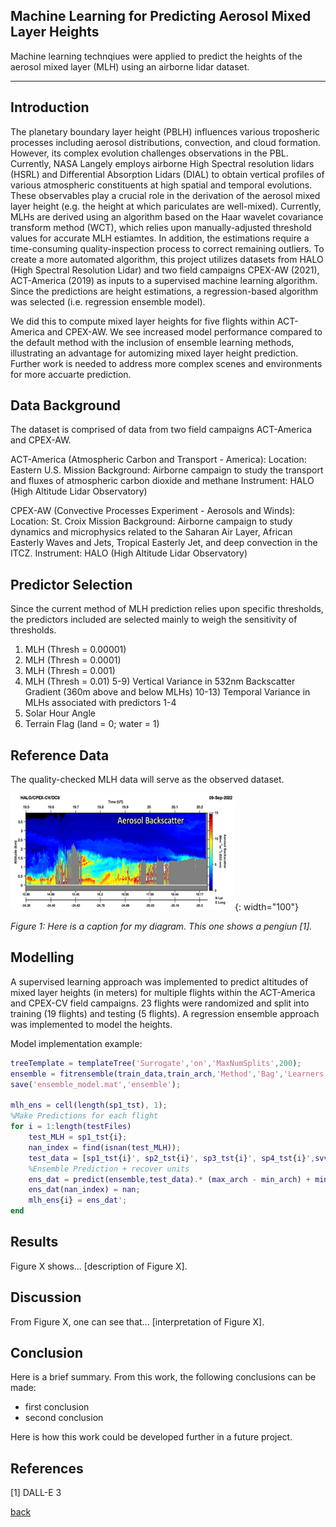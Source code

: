 ## Machine Learning for Predicting Aerosol Mixed Layer Heights 

Machine learning technqiues were applied to predict the heights of the aerosol mixed layer (MLH) using an airborne lidar dataset.

***

## Introduction 

The planetary boundary layer height (PBLH) influences various troposheric processes including aerosol distributions, convection, and cloud formation. However, its complex evolution challenges observations in the PBL. Currently, NASA Langely employs airborne High Spectral resolution lidars (HSRL) and Differential Absorption Lidars (DIAL) to obtain vertical profiles of various atmospheric constituents at high spatial and temporal evolutions. These observables play a crucial role in the derivation of the aerosol mixed layer height (e.g. the height at which pariculates are well-mixed). Currently, MLHs are derived using an algorithm based on the Haar wavelet covariance transform method (WCT), which relies upon manually-adjusted threshold values for accurate MLH estiamtes. In addition, the estimations require a time-consuming quality-inspection process to correct remaining outliers. To create a more automated algorithm, this project utilizes datasets from HALO (High Spectral Resolution Lidar) and two field campaigns CPEX-AW (2021), ACT-America (2019) as inputs to a supervised machine learning algorithm. Since the predictions are height estimations, a regression-based algorithm was selected (i.e. regression ensemble model). 

We did this to compute mixed layer heights for five flights within ACT-America and CPEX-AW. We see increased model performance compared to the default method with the inclusion of ensemble learning methods, illustrating an advantage for automizing mixed layer height prediction. Further work is needed to address more complex scenes and environments for more accuarte prediction. 

## Data Background

The dataset is comprised of data from two field campaigns ACT-America and CPEX-AW. 

ACT-America (Atmospheric Carbon and Transport - America):
Location: Eastern U.S. 
Mission Background: Airborne campaign to study the transport and fluxes of atmospheric carbon dioxide and methane
Instrument: HALO (High Altitude Lidar Observatory)

CPEX-AW (Convective Processes Experiment - Aerosols and Winds):
Location: St. Croix 
Mission Background: Airborne campaign to study dynamics and microphysics related to the Saharan Air Layer, African Easterly Waves and Jets, Tropical Easterly Jet, and deep convection in the ITCZ. 
Instrument: HALO (High Altitude Lidar Observatory)

## Predictor Selection

Since the current method of MLH prediction relies upon specific thresholds, the predictors included are selected mainly to weigh the sensitivity of thresholds.

1) MLH (Thresh = 0.00001)
2) MLH (Thresh = 0.0001)
3) MLH (Thresh = 0.001)
4) MLH (Thresh = 0.01)
5-9) Vertical Variance in 532nm Backscatter Gradient (360m above and below MLHs)
10-13) Temporal Variance in MLHs associated with predictors 1-4
14) Solar Hour Angle
15) Terrain Flag (land = 0; water = 1)

## Reference Data

The quality-checked MLH data will serve as the observed dataset.

![gifbug](assets/IMG/variables.gif){: width="100"}

*Figure 1: Here is a caption for my diagram. This one shows a pengiun [1].*

## Modelling

A supervised learning approach was implemented to predict altitudes of mixed layer heights (in meters) for multiple flights within the ACT-America and CPEX-CV field campaigns. 23 flights were randomized and split into training (19 flights) and testing (5 flights). A regression ensemble approach was implemented to model the heights. 

Model implementation example: 
```matlab
treeTemplate = templateTree('Surrogate','on','MaxNumSplits',200);
ensemble = fitrensemble(train_data,train_arch,'Method','Bag','Learners',treeTemplate);
save('ensemble_model.mat','ensemble');

mlh_ens = cell(length(sp1_tst), 1);
%Make Predictions for each flight
for i = 1:length(testFiles)
    test_MLH = sp1_tst{i};
    nan_index = find(isnan(test_MLH));
    test_data = [sp1_tst{i}', sp2_tst{i}', sp3_tst{i}', sp4_tst{i}',svvar_p1_tst{i}', svvar_p2_tst{i}', svvar_p3_tst{i}', svvar_p4_tst{i}',shvar_p1_tst{i}', shvar_p2_tst{i}', shvar_p3_tst{i}', shvar_p4_tst{i}',shangle_tst{i}',sflag_tst{i}'];
    %Ensemble Prediction + recover units
    ens_dat = predict(ensemble,test_data).* (max_arch - min_arch) + min_arch;
    ens_dat(nan_index) = nan;
    mlh_ens{i} = ens_dat';
end
```

## Results

Figure X shows... [description of Figure X].

## Discussion

From Figure X, one can see that... [interpretation of Figure X].

## Conclusion

Here is a brief summary. From this work, the following conclusions can be made:
* first conclusion
* second conclusion

Here is how this work could be developed further in a future project.

## References
[1] DALL-E 3

[back](./)

